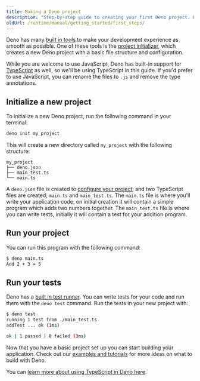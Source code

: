 ```yaml
---
title: Making a Deno project
description: "Step-by-step guide to creating your first Deno project. Learn how to initialize a project, understand the basic file structure, run TypeScript code, and execute tests using Deno's built-in test runner."
oldUrl: /runtime/manual/getting_started/first_steps/
---
```


Deno has many [built in tools](/runtime/reference/cli/) to make your development
experience as smooth as possible. One of these tools is the
[project initializer](/runtime/reference/cli/init), which creates a new Deno
project with a basic file structure and configuration.

While you are welcome to use JavaScript, Deno has built-in support for
[TypeScript](https://www.typescriptlang.org/) as well, so we'll be using
TypeScript in this guide. If you'd prefer to use JavaScript, you can rename the
files to `.js` and remove the type annotations.

## Initialize a new project

To initialize a new Deno project, run the following command in your terminal:

```bash
deno init my_project
```

This will create a new directory called `my_project` with the following
structure:

```plaintext
my_project
├── deno.json
├── main_test.ts
└── main.ts
```

A `deno.json` file is created to
[configure your project](/runtime/fundamentals/configuration/), and two
TypeScript files are created; `main.ts` and `main_test.ts`. The `main.ts` file
is where you'll write your application code, on initial creation it will contain
a simple program which adds two numbers together. The `main_test.ts` file is
where you can write tests, initially it will contain a test for your addition
program.

## Run your project

You can run this program with the following command:

```bash
$ deno main.ts
Add 2 + 3 = 5
```

## Run your tests

Deno has a [built in test runner](/runtime/fundamentals/testing/). You can write
tests for your code and run them with the `deno test` command. Run the tests in
your new project with:

```bash
$ deno test
running 1 test from ./main_test.ts     
addTest ... ok (1ms)

ok | 1 passed | 0 failed (3ms)
```

Now that you have a basic project set up you can start building your
application. Check out our [examples and tutorials](/examples/) for more ideas
on what to build with Deno.

You can
[learn more about using TypeScript in Deno here](/runtime/fundamentals/typescript).
